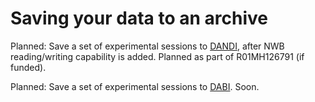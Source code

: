 # Saving your data to an archive

Planned: Save a set of experimental sessions to [DANDI](http://dandiarchive.org), after NWB reading/writing capability is added. Planned as part of R01MH126791 (if funded).

Planned: Save a set of experimental sessions to [DABI](https://dabi.loni.usc.edu/home). Soon.
